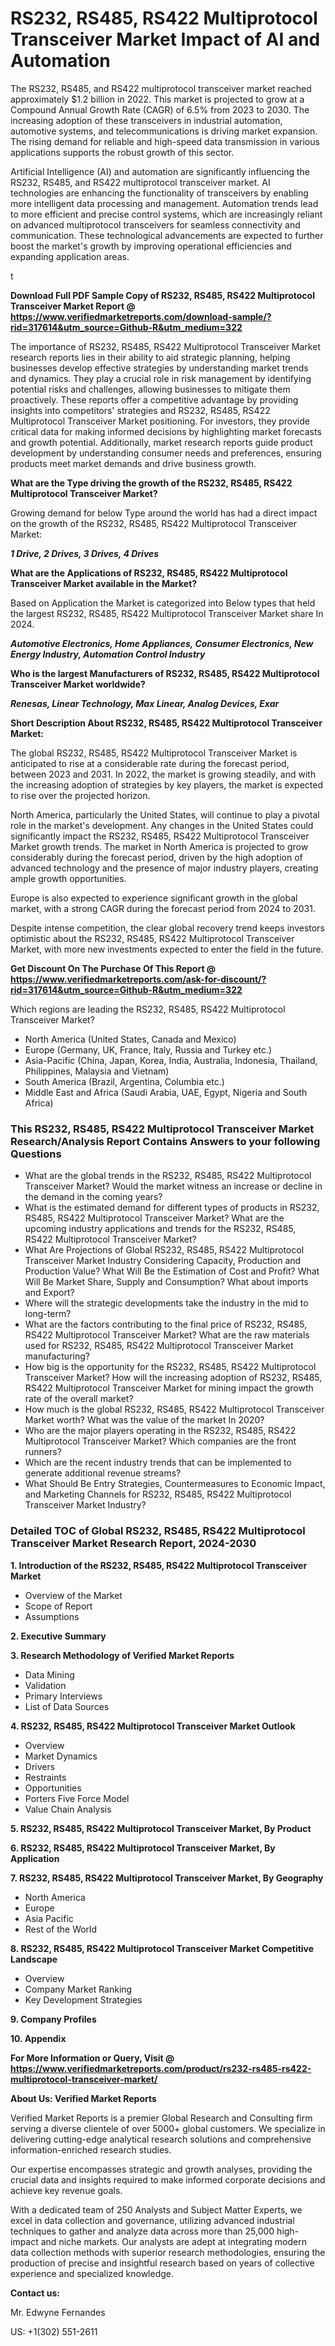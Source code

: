 <meta name="title" content="Global RS232, RS485, RS422 Multiprotocol Transceiver Market Impact of AI and Automation"><meta name="description" content="The RS232, RS485, and RS422 multiprotocol transceiver market reached approximately $1.2 billion in 2022. This market is projected to grow at a Compound Annual Growth R"><meta name="title" content="RS232, RS485, RS422 Multiprotocol Transceiver Market Size, Share, Scope, Trends, Growth, Opportunities, Analysis, Forecast"><h1>RS232, RS485, RS422 Multiprotocol Transceiver Market Impact of AI and Automation</h1><p>The RS232, RS485, and RS422 multiprotocol transceiver market reached approximately $1.2 billion in 2022. This market is projected to grow at a Compound Annual Growth Rate (CAGR) of 6.5% from 2023 to 2030. The increasing adoption of these transceivers in industrial automation, automotive systems, and telecommunications is driving market expansion. The rising demand for reliable and high-speed data transmission in various applications supports the robust growth of this sector.</p><p>Artificial Intelligence (AI) and automation are significantly influencing the RS232, RS485, and RS422 multiprotocol transceiver market. AI technologies are enhancing the functionality of transceivers by enabling more intelligent data processing and management. Automation trends lead to more efficient and precise control systems, which are increasingly reliant on advanced multiprotocol transceivers for seamless connectivity and communication. These technological advancements are expected to further boost the market's growth by improving operational efficiencies and expanding application areas.</p>t</p><p id="" class=""><strong>Download Full PDF Sample Copy of RS232, RS485, RS422 Multiprotocol Transceiver Market Report @ <a href="https://www.verifiedmarketreports.com/download-sample/?rid=317614&utm_source=Github-R&utm_medium=322" target="_blank">https://www.verifiedmarketreports.com/download-sample/?rid=317614&utm_source=Github-R&utm_medium=322</a></strong></p><p>The importance of&nbsp;RS232, RS485, RS422 Multiprotocol Transceiver Market research reports lies in their ability to aid strategic planning, helping businesses develop effective strategies by understanding market trends and dynamics. They play a crucial role in risk management by identifying potential risks and challenges, allowing businesses to mitigate them proactively. These reports offer a competitive advantage by providing insights into competitors' strategies and RS232, RS485, RS422 Multiprotocol Transceiver Market positioning. For investors, they provide critical data for making informed decisions by highlighting market forecasts and growth potential. Additionally, market research reports guide product development by understanding consumer needs and preferences, ensuring products meet market demands and drive business growth.</p><p><strong>What are the&nbsp;Type driving the growth of the RS232, RS485, RS422 Multiprotocol Transceiver Market?</strong></p><p id="" class="">Growing demand for below Type around the world has had a direct impact on the growth of the RS232, RS485, RS422 Multiprotocol Transceiver Market:</p><em><strong>1 Drive, 2 Drives, 3 Drives, 4 Drives</strong></em></p><strong>What are the&nbsp;Applications&nbsp;of RS232, RS485, RS422 Multiprotocol Transceiver Market available in the Market?</strong></p><p id="" class="">Based on Application the Market is categorized into Below types that held the largest RS232, RS485, RS422 Multiprotocol Transceiver Market share In 2024.</p><em><strong>Automotive Electronics, Home Appliances, Consumer Electronics, New Energy Industry, Automation Control Industry</strong></em></p><strong>Who is the largest Manufacturers of RS232, RS485, RS422 Multiprotocol Transceiver Market worldwide?</strong></p><p><em><strong>Renesas, Linear Technology, Max Linear, Analog Devices, Exar</strong></em></p><p id="" class=""><strong>Short Description About RS232, RS485, RS422 Multiprotocol Transceiver Market:</strong></p><p>The global RS232, RS485, RS422 Multiprotocol Transceiver Market is anticipated to rise at a considerable rate during the forecast period, between 2023 and 2031. In 2022, the market is growing steadily, and with the increasing adoption of strategies by key players, the market is expected to rise over the projected horizon.</p><p>North America, particularly the United States, will continue to play a pivotal role in the market's development. Any changes in the United States could significantly impact the RS232, RS485, RS422 Multiprotocol Transceiver Market growth trends. The market in North America is projected to grow considerably during the forecast period, driven by the high adoption of advanced technology and the presence of major industry players, creating ample growth opportunities.</p><p>Europe is also expected to experience significant growth in the global market, with a strong CAGR during the forecast period from 2024 to 2031.</p><p>Despite intense competition, the clear global recovery trend keeps investors optimistic about the RS232, RS485, RS422 Multiprotocol Transceiver Market, with more new investments expected to enter the field in the future.</p><p id="" class=""><strong>Get Discount On The Purchase Of This Report @ <a href="https://www.verifiedmarketreports.com/ask-for-discount/?rid=317614&utm_source=Github-R&utm_medium=322" target="_blank">https://www.verifiedmarketreports.com/ask-for-discount/?rid=317614&utm_source=Github-R&utm_medium=322</a></strong></p>Which regions are leading the RS232, RS485, RS422 Multiprotocol Transceiver Market?</p><ul><li>North America (United States, Canada and Mexico)</li><li>Europe (Germany, UK, France, Italy, Russia and Turkey etc.)</li><li>Asia-Pacific (China, Japan, Korea, India, Australia, Indonesia, Thailand, Philippines, Malaysia and Vietnam)</li><li>South America (Brazil, Argentina, Columbia etc.)</li><li>Middle East and Africa (Saudi Arabia, UAE, Egypt, Nigeria and South Africa)</li></ul><h3 id="" class="">This RS232, RS485, RS422 Multiprotocol Transceiver Market Research/Analysis Report Contains Answers to your following Questions</h3><ul><li>What are the global trends in the RS232, RS485, RS422 Multiprotocol Transceiver Market? Would the market witness an increase or decline in the demand in the coming years?</li><li>What is the estimated demand for different types of products in RS232, RS485, RS422 Multiprotocol Transceiver Market? What are the upcoming industry applications and trends for the RS232, RS485, RS422 Multiprotocol Transceiver Market?</li><li>What Are Projections of Global RS232, RS485, RS422 Multiprotocol Transceiver Market Industry Considering Capacity, Production and Production Value? What Will Be the Estimation of Cost and Profit? What Will Be Market Share, Supply and Consumption? What about imports and Export?</li><li>Where will the strategic developments take the industry in the mid to long-term?</li><li>What are the factors contributing to the final price of RS232, RS485, RS422 Multiprotocol Transceiver Market? What are the raw materials used for RS232, RS485, RS422 Multiprotocol Transceiver Market manufacturing?</li><li>How big is the opportunity for the RS232, RS485, RS422 Multiprotocol Transceiver Market? How will the increasing adoption of RS232, RS485, RS422 Multiprotocol Transceiver Market for mining impact the growth rate of the overall market?</li><li>How much is the global RS232, RS485, RS422 Multiprotocol Transceiver Market worth? What was the value of the market In 2020?</li><li>Who are the major players operating in the RS232, RS485, RS422 Multiprotocol Transceiver Market? Which companies are the front runners?</li><li>Which are the recent industry trends that can be implemented to generate additional revenue streams?</li><li>What Should Be Entry Strategies, Countermeasures to Economic Impact, and Marketing Channels for RS232, RS485, RS422 Multiprotocol Transceiver Market Industry?</li></ul><h3 id="" class="">Detailed TOC of Global RS232, RS485, RS422 Multiprotocol Transceiver Market Research Report, 2024-2030</h3><p id="" class=""><strong>1. Introduction of the RS232, RS485, RS422 Multiprotocol Transceiver Market</strong></p><ul><li>Overview of the Market</li><li>Scope of Report</li><li>Assumptions</li></ul><p id="" class=""><strong>2. Executive Summary</strong></p><p id="" class=""><strong>3. Research Methodology of Verified Market Reports</strong></p><ul><li>Data Mining</li><li>Validation</li><li>Primary Interviews</li><li>List of Data Sources</li></ul><p id="" class=""><strong>4. RS232, RS485, RS422 Multiprotocol Transceiver Market Outlook</strong></p><ul><li>Overview</li><li>Market Dynamics</li><li>Drivers</li><li>Restraints</li><li>Opportunities</li><li>Porters Five Force Model</li><li>Value Chain Analysis</li></ul><p id="" class=""><strong>5. RS232, RS485, RS422 Multiprotocol Transceiver Market, By Product</strong></p><p id="" class=""><strong>6. RS232, RS485, RS422 Multiprotocol Transceiver Market, By Application</strong></p><p id="" class=""><strong>7. RS232, RS485, RS422 Multiprotocol Transceiver Market, By Geography</strong></p><ul><li>North America</li><li>Europe</li><li>Asia Pacific</li><li>Rest of the World</li></ul><p id="" class=""><strong>8. RS232, RS485, RS422 Multiprotocol Transceiver Market Competitive Landscape</strong></p><ul><li>Overview</li><li>Company Market Ranking</li><li>Key Development Strategies</li></ul><p id="" class=""><strong>9. Company Profiles</strong></p><p id="" class=""><strong>10. Appendix</strong></p><p id="" class=""><strong>For More Information or Query, Visit @ <a href="https://www.verifiedmarketreports.com/product/rs232-rs485-rs422-multiprotocol-transceiver-market/" target="_blank">https://www.verifiedmarketreports.com/product/rs232-rs485-rs422-multiprotocol-transceiver-market/</a></strong></p><p id="" class=""><strong>About Us: Verified Market Reports</strong></p><p id="" class="">Verified Market Reports is a premier Global Research and Consulting firm serving a diverse clientele of over 5000+ global customers. We specialize in delivering cutting-edge analytical research solutions and comprehensive information-enriched research studies.</p><p id="" class="">Our expertise encompasses strategic and growth analyses, providing the crucial data and insights required to make informed corporate decisions and achieve key revenue goals.</p><p id="" class="">With a dedicated team of 250 Analysts and Subject Matter Experts, we excel in data collection and governance, utilizing advanced industrial techniques to gather and analyze data across more than 25,000 high-impact and niche markets. Our analysts are adept at integrating modern data collection methods with superior research methodologies, ensuring the production of precise and insightful research based on years of collective experience and specialized knowledge.</p><p id="" class=""><strong>Contact us:</strong></p><p id="" class="">Mr. Edwyne Fernandes</p><p id="" class="">US: +1(302) 551-2611</p>